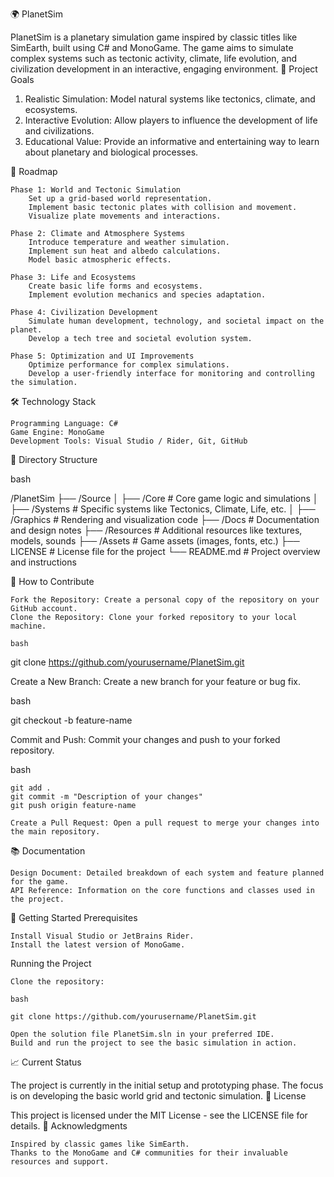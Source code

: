 🌍 PlanetSim

PlanetSim is a planetary simulation game inspired by classic titles like SimEarth, built using C# and MonoGame. The game aims to simulate complex systems such as tectonic activity, climate, life evolution, and civilization development in an interactive, engaging environment.
🎯 Project Goals

  1) Realistic Simulation: Model natural systems like tectonics, climate, and ecosystems.
  2)  Interactive Evolution: Allow players to influence the development of life and civilizations.
  3)  Educational Value: Provide an informative and entertaining way to learn about planetary and biological processes.

🚀 Roadmap

    Phase 1: World and Tectonic Simulation
        Set up a grid-based world representation.
        Implement basic tectonic plates with collision and movement.
        Visualize plate movements and interactions.

    Phase 2: Climate and Atmosphere Systems
        Introduce temperature and weather simulation.
        Implement sun heat and albedo calculations.
        Model basic atmospheric effects.

    Phase 3: Life and Ecosystems
        Create basic life forms and ecosystems.
        Implement evolution mechanics and species adaptation.

    Phase 4: Civilization Development
        Simulate human development, technology, and societal impact on the planet.
        Develop a tech tree and societal evolution system.

    Phase 5: Optimization and UI Improvements
        Optimize performance for complex simulations.
        Develop a user-friendly interface for monitoring and controlling the simulation.

🛠️ Technology Stack

    Programming Language: C#
    Game Engine: MonoGame
    Development Tools: Visual Studio / Rider, Git, GitHub

📂 Directory Structure

bash

/PlanetSim
├── /Source
│   ├── /Core          # Core game logic and simulations
│   ├── /Systems       # Specific systems like Tectonics, Climate, Life, etc.
│   ├── /Graphics      # Rendering and visualization code
├── /Docs              # Documentation and design notes
├── /Resources         # Additional resources like textures, models, sounds
├── /Assets            # Game assets (images, fonts, etc.)
├── LICENSE            # License file for the project
└── README.md          # Project overview and instructions

📝 How to Contribute

    Fork the Repository: Create a personal copy of the repository on your GitHub account.
    Clone the Repository: Clone your forked repository to your local machine.

    bash

git clone https://github.com/yourusername/PlanetSim.git

Create a New Branch: Create a new branch for your feature or bug fix.

bash

git checkout -b feature-name

Commit and Push: Commit your changes and push to your forked repository.

bash

    git add .
    git commit -m "Description of your changes"
    git push origin feature-name

    Create a Pull Request: Open a pull request to merge your changes into the main repository.

📚 Documentation

    Design Document: Detailed breakdown of each system and feature planned for the game.
    API Reference: Information on the core functions and classes used in the project.

🔧 Getting Started
Prerequisites

    Install Visual Studio or JetBrains Rider.
    Install the latest version of MonoGame.

Running the Project

    Clone the repository:

    bash

    git clone https://github.com/yourusername/PlanetSim.git

    Open the solution file PlanetSim.sln in your preferred IDE.
    Build and run the project to see the basic simulation in action.

📈 Current Status

The project is currently in the initial setup and prototyping phase. The focus is on developing the basic world grid and tectonic simulation.
📄 License

This project is licensed under the MIT License - see the LICENSE file for details.
🙌 Acknowledgments

    Inspired by classic games like SimEarth.
    Thanks to the MonoGame and C# communities for their invaluable resources and support.
